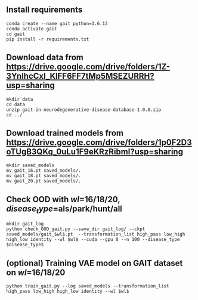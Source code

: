 ## Install requirements
    conda create --name gait python=3.6.13
    conda activate gait
    cd gait
    pip install -r requirements.txt

## Download data from https://drive.google.com/drive/folders/1Z-3YnlhcCxI_KlFF6FF7tMp5MSEZURRH?usp=sharing
    mkdir data
    cd data
    unzip gait-in-neurodegenerative-disease-database-1.0.0.zip
    cd ../

## Download trained models from https://drive.google.com/drive/folders/1p0F2D3oTUgB3QKq_0uLu1F9eKRzRibml?usp=sharing
    mkdir saved_models
    mv gait_16.pt saved_models/.
    mv gait_18.pt saved_models/.
    mv gait_20.pt saved_models/.

## Check OOD with $wl$=16/18/20, $disease_type$=als/park/hunt/all
    mkdir gait_log
    python check_OOD_gait.py --save_dir gait_log/ --ckpt saved_models/gait_$wl$.pt  --transformation_list high_pass low_high high_low identity --wl $wl$ --cuda --gpu 0 --n 100 --disease_type $disease_type$

## (optional) Training VAE model on GAIT dataset on $wl$=16/18/20
    python train_gait.py --log saved_models --transformation_list high_pass low_high high_low identity --wl $wl$
